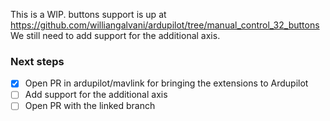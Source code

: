 This is a WIP. buttons support is up at https://github.com/williangalvani/ardupilot/tree/manual_control_32_buttons
We still need to add support for the additional axis. 

### Next steps

- [x] Open PR in ardupilot/mavlink for bringing the extensions to Ardupilot
- [ ] Add support for the additional axis
- [ ] Open PR with the linked branch